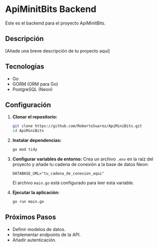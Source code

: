 # ApiMinitBits Backend

Este es el backend para el proyecto ApiMinitBits.

## Descripción

[Añade una breve descripción de tu proyecto aquí]

## Tecnologías

*   Go
*   GORM (ORM para Go)
*   PostgreSQL (Neon)

## Configuración

1.  **Clonar el repositorio:**
    ```bash
    git clone https://github.com/RobertoSuarez/ApiMiniBits.git
    cd ApiMiniBits
    ```
2.  **Instalar dependencias:**
    ```bash
    go mod tidy
    ```
3.  **Configurar variables de entorno:**
    Crea un archivo `.env` en la raíz del proyecto y añade tu cadena de conexión a la base de datos Neon:
    ```
    DATABASE_URL="tu_cadena_de_conexion_aqui"
    ```
    El archivo `main.go` está configurado para leer esta variable.

4.  **Ejecutar la aplicación:**
    ```bash
    go run main.go
    ```

## Próximos Pasos

*   Definir modelos de datos.
*   Implementar endpoints de la API.
*   Añadir autenticación.
